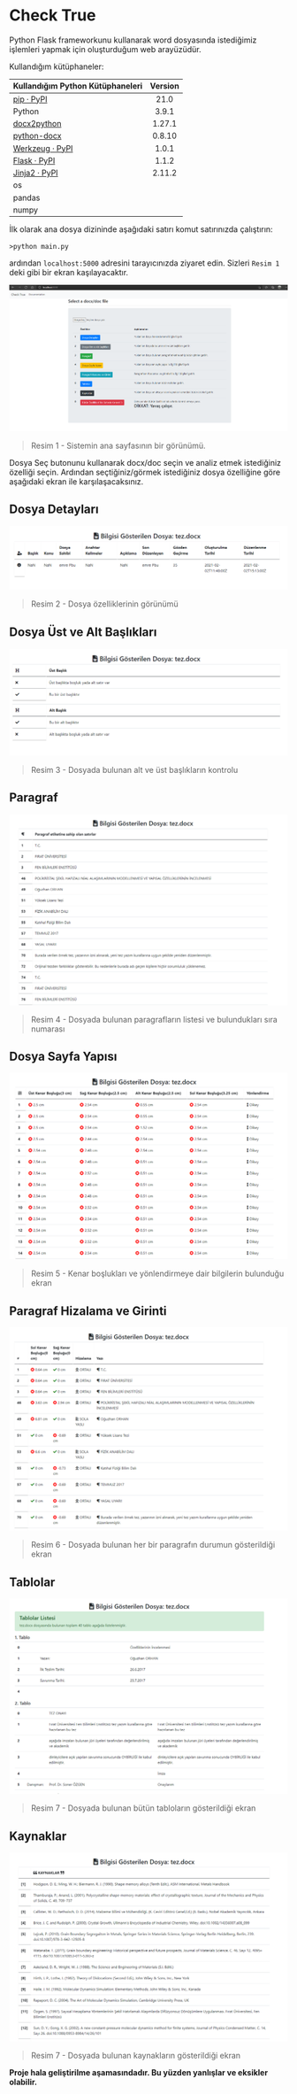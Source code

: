 # Check True

Python Flask frameworkunu kullanarak word dosyasında istediğimiz işlemleri yapmak için oluşturduğum web arayüzüdür.

Kullandığım kütüphaneler:

| Kullandığım Python Kütüphaneleri                             | Version |
| ------------------------------------------------------------ | :-----: |
| [pip · PyPI](https://pypi.org/project/pip/)                  |  21.0   |
| Python                                                       |  3.9.1  |
| [docx2python](https://docx2python.readthedocs.io/en/latest/index.html#installation) | 1.27.1  |
| [python-docx](https://python-docx.readthedocs.io/en/latest/user/install.html#install) | 0.8.10  |
| [Werkzeug · PyPI](https://pypi.org/project/Werkzeug/)        |  1.0.1  |
| [Flask · PyPI](https://pypi.org/project/Flask/)              |  1.1.2  |
| [Jinja2 · PyPI](https://pypi.org/project/Jinja2/)            | 2.11.2  |
| os                                                           |         |
| pandas                                                       |         |
| numpy                                                        |         |

İlk olarak ana dosya dizininde aşağıdaki satırı komut satırınızda çalıştırın:

```shell
>python main.py
```

ardından `localhost:5000` adresini tarayıcınızda ziyaret edin. Sizleri `Resim 1` deki gibi bir ekran kaşılayacaktır.

<img src="./images/image-20210130021047530.png">

> Resim 1 - Sistemin ana sayfasının bir görünümü.

Dosya Seç butonunu kullanarak docx/doc seçin ve analiz etmek istediğiniz özelliği seçin. Ardından seçtiğiniz/görmek istediğiniz dosya özelliğine göre aşağıdaki ekran ile karşılaşacaksınız.

## Dosya Detayları

<img src="./images/image-20210130015638143.png">

> Resim 2 - Dosya özelliklerinin görünümü

## Dosya Üst ve Alt Başlıkları

<img src="./images/image-20210130021831285.png">

> Resim 3 - Dosyada bulunan alt ve üst başlıkların kontrolu

## Paragraf

<img src="./images/image-20210130022306238.png">

> Resim 4 - Dosyada bulunan paragrafların listesi ve bulundukları sıra numarası

## Dosya Sayfa Yapısı

<img src="./images/image-20210130023452440.png">

> Resim 5 - Kenar boşlukları ve yönlendirmeye dair bilgilerin bulunduğu ekran

## Paragraf Hizalama ve Girinti

<img src="./images/image-20210130023756476.png">

> Resim 6 - Dosyada bulunan her bir paragrafın durumun gösterildiği ekran

## Tablolar

<img src="./images/image-20210202181945841.png">



> Resim 7 - Dosyada bulunan bütün tabloların gösterildiği ekran

## Kaynaklar

<img src="./images/image-20210202182042240.png">



> Resim 7 - Dosyada bulunan kaynakların gösterildiği ekran



**Proje hala geliştirilme aşamasındadır. Bu yüzden yanlışlar ve eksikler olabilir.**
